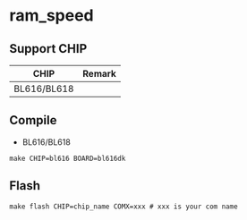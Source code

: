 # ram_speed


## Support CHIP

|      CHIP        | Remark |
|:----------------:|:------:|
|BL616/BL618       |        |

## Compile


- BL616/BL618

```
make CHIP=bl616 BOARD=bl616dk
```

## Flash

```
make flash CHIP=chip_name COMX=xxx # xxx is your com name
```